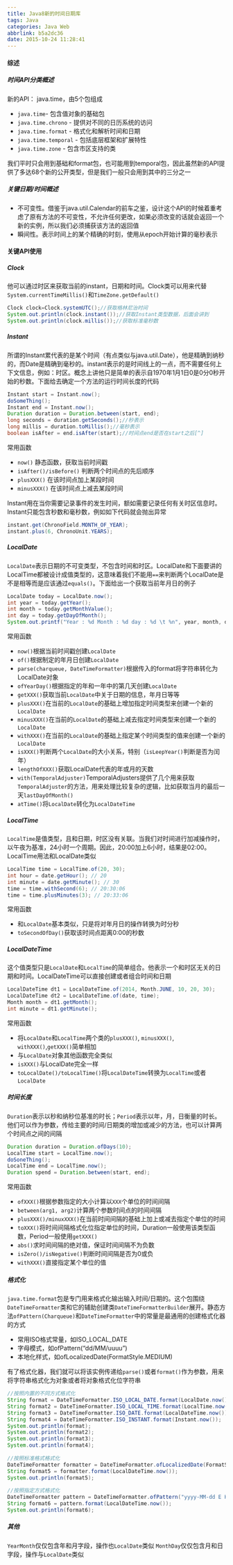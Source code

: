 ```yaml
---
title: Java8新的时间日期库
tags: Java
categories: Java Web
abbrlink: b5a2dc36
date: 2015-10-24 11:28:41
---
```


#### 综述
##### 时间API分类概述
新的API： java.time，由5个包组成
- `java.time`- 包含值对象的基础包
- `java.time.chrono` - 提供对不同的日历系统的访问
- `java.time.format` - 格式化和解析时间和日期
- `java.time.temporal` - 包括底层框架和扩展特性
- `java.time.zone` - 包含市区支持的类

我们平时只会用到基础和format包，也可能用到temporal包，因此虽然新的API提供了多达68个新的公开类型，但是我们一般只会用到其中的三分之一
##### 关键日期/时间概述
- 不可变性。借鉴于java.util.Calendar的前车之鉴，设计这个API的时候着重考虑了原有方法的不可变性，不允许任何更改，如果必须改变的话就会返回一个新的实例，所以我们必须捕获该方法的返回值
- 瞬间性。表示时间上的某个精确的时刻，使用从epoch开始计算的毫秒表示

#### 关键API使用
##### Clock
他可以通过时区来获取当前的instant，日期和时间。Clock类可以用来代替`System.currentTimeMillis()`和`TimeZone.getDefault()`
```java
Clock clock=Clock.systemUTC();//获取格林尼治时间
System.out.println(clock.instant());//获取Instant类型数据，后面会讲到
System.out.println(clock.millis());//获取标准毫秒数
```
<!--more-->

##### Instant
所谓的Instant累代表的是某个时间（有点类似与java.util.Date），他是精确到纳秒的，而Date是精确到毫秒的。instant表示的是时间线上的一点，而不需要任何上下文信息，例如：时区。概念上讲他只是简单的表示自1970年1月1日0是0分0秒开始的秒数。下面给去确定一个方法的运行时间长度的代码
```java
Instant start = Instant.now();
doSomeThing();
Instant end = Instant.now();
Duration duration = Duration.between(start, end);
long seconds = duration.getSeconds();//秒表示
long millis = duration.toMillis();//毫秒表示
boolean isAfter = end.isAfter(start);//时间点end是否在start之后[^]
```
常用函数
- `now()` 静态函数，获取当前时间戳
- `isAfter()/isBefore()` 判断两个时间点的先后顺序
- `plusXXX()` 在该时间点加上某段时间
- `minusXXX()` 在该时间点上减去某段时间

Instant用在当你需要记录事件的发生时间，额如需要记录任何有关时区信息时。Instant只能包含秒数和毫秒数，例如如下代码就会抛出异常
```java
instant.get(ChronoField.MONTH_OF_YEAR);
instant.plus(6, ChronoUnit.YEARS);
```
##### LocalDate
`LocalDate`表示日期的不可变类型，不包含时间和时区。LocalDate和下面要讲的LocalTime都被设计成值类型的，这意味着我们不能用`==`来判断两个LocalDate是不是相等而是应该通过`equals()`。下面给出一个获取当前年月日的例子
```java
LocalDate today = LocalDate.now(); 
int year = today.getYear(); 
int month = today.getMonthValue(); 
int day = today.getDayOfMonth(); 
System.out.printf("Year : %d Month : %d day : %d \t %n", year, month, day); 
```
常用函数
- `now()`根据当前时间戳创建`LocalDate`
- `of()`根据制定的年月日创建`LocalDate`
- `parse(charqueue, DateTimeFormatter)`根据传入的format将字符串转化为LocalDate对象
- `ofYearDay()`根据指定的年和一年中的第几天创建`LocalDate`
- `getXXX()`获取当前`LocalDate`中关于日期的信息，年月日等等
- `plusXXX()`在当前的`LocalDate`的基础上增加指定时间类型来创建一个新的`LocalDate`
- `minusXXX()`在当前的`LocalDate`的基础上减去指定时间类型来创建一个新的`LocalDate`
- `withXXX()`在当前的`LocalDate`的基础上指定某个时间类型的值来创建一个新的`LocalDate`
- `isXXX()`判断两个`LocalDate`的大小关系，特别（`isLeepYear()`判断是否为闰年）
- `lengthOfXXX()`获取LocalDate代表的年或月的天数
- `with(TemporalAdjuster)`TemporalAdjusters提供了几个用来获取`TemporalAdjuster`的方法，用来处理比较复杂的逻辑，比如获取当月的最后一天`lastDayOfMonth()`
- `atTime()`将`LocalDate`转化为`LocalDateTime`

##### LocalTime
`LocalTime`是值类型，且和日期，时区没有关联。当我们对时间进行加减操作时，以午夜为基准，24小时一个周期。因此，20:00加上6小时，结果是02:00。LocalTime用法和LocalDate类似
```java
LocalTime time = LocalTime.of(20, 30);
int hour = date.getHour(); // 20
int minute = date.getMinute(); // 30
time = time.withSecond(6); // 20:30:06
time = time.plusMinutes(3); // 20:33:06
```
常用函数
- 和`LocalDate`基本类似，只是将对年月日的操作转换为时分秒
- `toSecondOfDay()`获取该时间点距离0:00的秒数

##### LocalDateTime
这个值类型只是`LocalDate`和`LocalTime`的简单组合。他表示一个和时区无关的日期和时间。LocalDateTime可以直接创建或者组合时间和日期
```java
LocalDateTime dt1 = LocalDateTime.of(2014, Month.JUNE, 10, 20, 30);
LocalDateTime dt2 = LocalDateTime.of(date, time);
Month month = dt1.getMonth();
int minute = dt1.getMinute();
```
常用函数
- 将`LocalDate`和`LocalTime`两个类的`plusXXX()`, `minusXXX()`, `withXXX()`,`getXXX()`简单相加
- 与`LocalDate`对象其他函数完全类似
- `isXXX()`与LocalDate完全一样
- `toLocalDate()/toLocalTime()`将`LocalDateTime`转换为`LocalTime`或者`LocalDate`

##### 时间长度
`Duration`表示以秒和纳秒位基准的时长；`Period`表示以年，月，日衡量的时长。他们可以作为参数，传给主要的时间/日期类的增加或减少的方法，也可以计算两个时间点之间的间隔
```java
Duration duration = Duration.ofDays(10);
LocalTime start = LocalTime.now();
doSoneThing();
LocalTime end = LocalTime.now();
Duration spend = Duration.between(start, end);
```
常用函数
- `ofXXX()`根据参数指定的大小计算以`XXX`个单位的时间间隔
- `between(arg1, arg2)`计算两个参数时间点的时间间隔
- `plusXXX()/minuxXXX()`在当前时间间隔的基础上加上或减去指定个单位的时间
- `toXXX()`将时间间隔格式化位指定单位的时间，Duration一般使用该类型函数，Period一般使用`getXXX()`
- `abs()`求时间间隔的绝对值，保证时间间隔不为负数
- `isZero()/isNegative()`判断时间间隔是否为0或负
- `withXXX()`直接指定某个单位的值

##### 格式化
`java.time.format`包是专门用来格式化输出输入时间/日期的。这个包围绕`DateTimeFormatter`类和它的辅助创建类`DateTimeFormatterBuilder`展开。静态方法`ofPattern(Charqueue)`和`DateTimeFormatter`中的常量是最通用的创建格式化器的方式
- 常用ISO格式常量，如ISO_LOCAL_DATE
- 字母模式，如ofPattern(“dd/MM/uuuu”)
- 本地化样式，如ofLocalizedDate(FormatStyle.MEDIUM)

有了格式化器，我们就可以将该实例传递给`parse()`或者`format()`作为参数，用来将字符串格式化为对象或者将对象格式化位字符串
```java
//按照内置的不同方式格式化
String format = DateTimeFormatter.ISO_LOCAL_DATE.format(LocalDate.now());
String format2 = DateTimeFormatter.ISO_LOCAL_TIME.format(LocalTime.now());
String format3 = DateTimeFormatter.ISO_DATE.format(LocalDateTime.now());
String format4 = DateTimeFormatter.ISO_INSTANT.format(Instant.now());
System.out.println(format);
System.out.println(format2);
System.out.println(format3);
System.out.println(format4);
         
//按照标准格式格式化
DateTimeFormatter formatter = DateTimeFormatter.ofLocalizedDate(FormatStyle.FULL);
String format5 = formatter.format(LocalDateTime.now());
System.out.println(format5);
         
//按照指定方式格式化
DateTimeFormatter pattern = DateTimeFormatter.ofPattern("yyyy-MM-dd E HH:mm:ss");
String format6 = pattern.format(LocalDateTime.now());
System.out.println(format6);
```
##### 其他
`YearMonth`仅仅包含年和月字段，操作也`LocalDate`类似
`MonthDay`仅仅包含月和日字段，操作与`LocalDate`类似